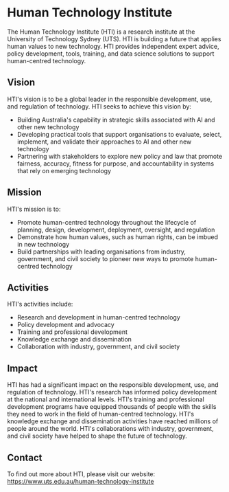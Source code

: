 # Human Technology Institute
The Human Technology Institute (HTI) is a research institute at the University of Technology Sydney (UTS). HTI is building a future that applies human values to new technology. HTI provides independent expert advice, policy development, tools, training, and data science solutions to support human-centred technology.

## Vision
HTI's vision is to be a global leader in the responsible development, use, and regulation of technology. HTI seeks to achieve this vision by:

- Building Australia's capability in strategic skills associated with AI and other new technology
- Developing practical tools that support organisations to evaluate, select, implement, and validate their approaches to AI and other new technology
- Partnering with stakeholders to explore new policy and law that promote fairness, accuracy, fitness for purpose, and accountability in systems that rely on emerging technology

## Mission
HTI's mission is to:

- Promote human-centred technology throughout the lifecycle of planning, design, development, deployment, oversight, and regulation
- Demonstrate how human values, such as human rights, can be imbued in new technology
- Build partnerships with leading organisations from industry, government, and civil society to pioneer new ways to promote human-centred technology

## Activities
HTI's activities include:

- Research and development in human-centred technology
- Policy development and advocacy
- Training and professional development
- Knowledge exchange and dissemination
- Collaboration with industry, government, and civil society

## Impact
HTI has had a significant impact on the responsible development, use, and regulation of technology. HTI's research has informed policy development at the national and international levels. HTI's training and professional development programs have equipped thousands of people with the skills they need to work in the field of human-centred technology. HTI's knowledge exchange and dissemination activities have reached millions of people around the world. HTI's collaborations with industry, government, and civil society have helped to shape the future of technology.

## Contact
To find out more about HTI, please visit our website: https://www.uts.edu.au/human-technology-institute
